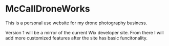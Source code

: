 # McCallDroneWorks

This is a personal use website for my drone photography business.

Version 1 will be a mirror of the current Wix developer site.
From there I will add more customized features after the site has basic funcitonality.
